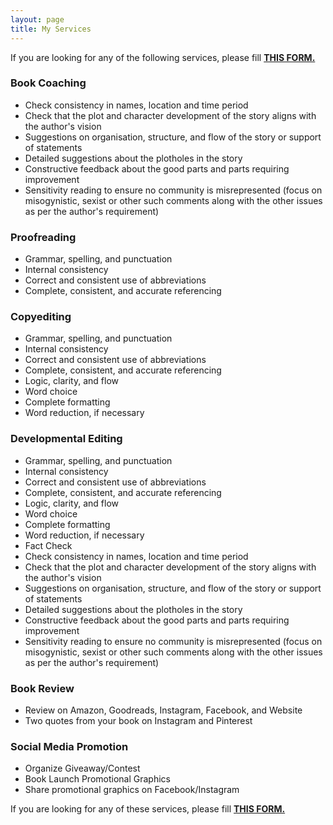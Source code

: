 ```yaml
---
layout: page
title: My Services
---
```


If you are looking for any of the following services, please fill <a href="https://forms.gle/FBFtoaoxUeX4AHoJ8">**THIS FORM.**</a> 

### **Book Coaching**
- Check consistency in names, location and time period
- Check that the plot and character development of the story aligns with the author's vision
- Suggestions on organisation, structure, and flow of the story or support of statements
- Detailed suggestions about the plotholes in the story
- Constructive feedback about the good parts and parts requiring improvement
- Sensitivity reading to ensure no community is misrepresented (focus on misogynistic, sexist or other such comments along with the other issues as per the author's requirement) 

### **Proofreading**
- Grammar, spelling, and punctuation
- Internal consistency
- Correct and consistent use of abbreviations
- Complete, consistent, and accurate referencing

### **Copyediting**
- Grammar, spelling, and punctuation
- Internal consistency
- Correct and consistent use of abbreviations
- Complete, consistent, and accurate referencing
- Logic, clarity, and flow
- Word choice
- Complete formatting
- Word reduction, if necessary

### **Developmental Editing**
- Grammar, spelling, and punctuation
- Internal consistency
- Correct and consistent use of abbreviations
- Complete, consistent, and accurate referencing
- Logic, clarity, and flow
- Word choice
- Complete formatting
- Word reduction, if necessary
- Fact Check
- Check consistency in names, location and time period
- Check that the plot and character development of the story aligns with the author's vision
- Suggestions on organisation, structure, and flow of the story or support of statements
- Detailed suggestions about the plotholes in the story
- Constructive feedback about the good parts and parts requiring improvement
- Sensitivity reading to ensure no community is misrepresented (focus on misogynistic, sexist or other such comments along with the other issues as per the author's requirement)

### **Book Review**
- Review on Amazon, Goodreads, Instagram, Facebook, and Website
- Two quotes from your book on Instagram and Pinterest

### **Social Media Promotion**
- Organize Giveaway/Contest
- Book Launch Promotional Graphics 
- Share promotional graphics on Facebook/Instagram

If you are looking for any of these services, please fill <a href="https://forms.gle/FBFtoaoxUeX4AHoJ8">**THIS FORM.**</a>

